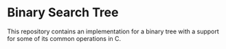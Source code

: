 # Binary Search Tree
This repository contains an implementation for a binary tree with a support for
some of its common operations in C.

